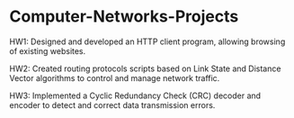 # Computer-Networks-Projects



HW1: Designed and developed an HTTP client program, allowing browsing of existing websites.

HW2: Created routing protocols scripts based on Link State and Distance Vector algorithms to control and manage network traffic.

HW3: Implemented a Cyclic Redundancy Check (CRC) decoder and encoder to detect and correct data transmission errors.

